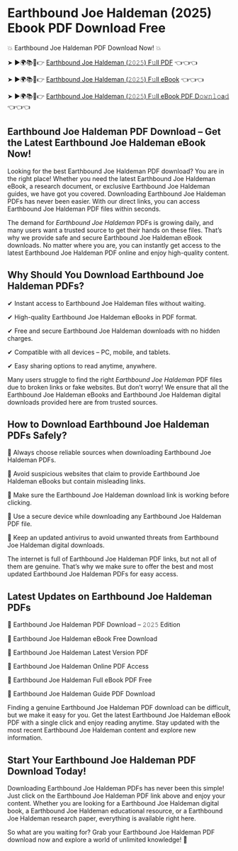 # Earthbound Joe Haldeman (2025) Ebook PDF Download Free

💥 Earthbound Joe Haldeman PDF Download Now! 💥

➤ ►🌍📚📱👉 [Earthbound Joe Haldeman (𝟸𝟶𝟸𝟻) F𝚞ll PDF](https://getpdf.xyz/earthbound-joe-haldeman) 👈👈👈


➤ ►🌍📚📱👉 [Earthbound Joe Haldeman (𝟸𝟶𝟸𝟻) F𝚞ll eBook](https://getpdf.xyz/earthbound-joe-haldeman) 👈👈👈


➤ ►🌍📚📱👉 [Earthbound Joe Haldeman (𝟸𝟶𝟸𝟻) F𝚞ll eBook PDF D𝚘𝚠𝚗𝚕𝚘a𝚍](https://getpdf.xyz/earthbound-joe-haldeman) 👈👈👈


## Earthbound Joe Haldeman PDF Download – Get the Latest Earthbound Joe Haldeman eBook Now!

Looking for the best Earthbound Joe Haldeman PDF download? You are in the right place! Whether you need the latest Earthbound Joe Haldeman eBook, a research document, or exclusive Earthbound Joe Haldeman guides, we have got you covered. Downloading Earthbound Joe Haldeman PDFs has never been easier. With our direct links, you can access Earthbound Joe Haldeman PDF files within seconds.

The demand for *Earthbound Joe Haldeman* PDFs is growing daily, and many users want a trusted source to get their hands on these files. That’s why we provide safe and secure Earthbound Joe Haldeman eBook downloads. No matter where you are, you can instantly get access to the latest Earthbound Joe Haldeman PDF online and enjoy high-quality content.

## Why Should You Download Earthbound Joe Haldeman PDFs?

✔ Instant access to Earthbound Joe Haldeman files without waiting.

✔ High-quality Earthbound Joe Haldeman eBooks in PDF format.

✔ Free and secure Earthbound Joe Haldeman downloads with no hidden charges.

✔ Compatible with all devices – PC, mobile, and tablets.

✔ Easy sharing options to read anytime, anywhere.

Many users struggle to find the right *Earthbound Joe Haldeman* PDF files due to broken links or fake websites. But don’t worry! We ensure that all the Earthbound Joe Haldeman eBooks and Earthbound Joe Haldeman digital downloads provided here are from trusted sources.

## How to Download Earthbound Joe Haldeman PDFs Safely?

📌 Always choose reliable sources when downloading Earthbound Joe Haldeman PDFs.

📌 Avoid suspicious websites that claim to provide Earthbound Joe Haldeman eBooks but contain misleading links.

📌 Make sure the Earthbound Joe Haldeman download link is working before clicking.

📌 Use a secure device while downloading any Earthbound Joe Haldeman PDF file.

📌 Keep an updated antivirus to avoid unwanted threats from Earthbound Joe Haldeman digital downloads.

The internet is full of Earthbound Joe Haldeman PDF links, but not all of them are genuine. That’s why we make sure to offer the best and most updated Earthbound Joe Haldeman PDFs for easy access.

## Latest Updates on Earthbound Joe Haldeman PDFs

🔹 Earthbound Joe Haldeman PDF Download – 𝟸𝟶𝟸𝟻 Edition

🔹 Earthbound Joe Haldeman eBook Free Download

🔹 Earthbound Joe Haldeman Latest Version PDF

🔹 Earthbound Joe Haldeman Online PDF Access

🔹 Earthbound Joe Haldeman Full eBook PDF Free

🔹 Earthbound Joe Haldeman Guide PDF Download

Finding a genuine Earthbound Joe Haldeman PDF download can be difficult, but we make it easy for you. Get the latest Earthbound Joe Haldeman eBook PDF with a single click and enjoy reading anytime. Stay updated with the most recent Earthbound Joe Haldeman content and explore new information.

## Start Your Earthbound Joe Haldeman PDF Download Today!

Downloading Earthbound Joe Haldeman PDFs has never been this simple! Just click on the Earthbound Joe Haldeman PDF link above and enjoy your content. Whether you are looking for a Earthbound Joe Haldeman digital book, a Earthbound Joe Haldeman educational resource, or a Earthbound Joe Haldeman research paper, everything is available right here.

So what are you waiting for? Grab your Earthbound Joe Haldeman PDF download now and explore a world of unlimited knowledge! 🚀